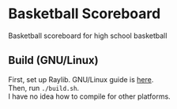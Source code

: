 # Basketball Scoreboard
Basketball scoreboard for high school basketball

## Build (GNU/Linux)
First, set up Raylib. GNU/Linux guide is <a href="https://github.com/raysan5/raylib/wiki/Working-on-GNU-Linux">here</a>. <br>
Then, run `./build.sh`. <br>
I have no idea how to compile for other platforms.

